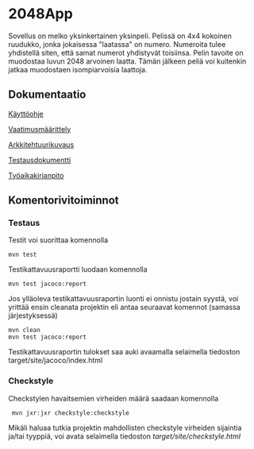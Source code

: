 
  # 2048App #
  
Sovellus on melko yksinkertainen yksinpeli. Pelissä on 4x4 kokoinen ruudukko, jonka jokaisessa "laatassa" on numero. Numeroita tulee yhdistellä siten, että samat numerot yhdistyvät toisiinsa. Pelin tavoite on muodostaa luvun 2048 arvoinen laatta. Tämän jälkeen peliä voi kuitenkin jatkaa muodostaen isompiarvoisia laattoja.
  
  ## Dokumentaatio

[Käyttöohje](https://github.com/lehtoneo/ot-harjoitustyo/blob/master/ot2048/dokumentaatio/Kayttoohje.md)

[Vaatimusmäärittely](https://github.com/lehtoneo/ot-harjoitustyo/blob/master/ot2048/dokumentaatio/Vaatimusmaarittely.md)

[Arkkitehtuurikuvaus](https://github.com/lehtoneo/ot-harjoitustyo/blob/master/ot2048/dokumentaatio/Arkkitehtuurikuvaus.md)

[Testausdokumentti](https://github.com/lehtoneo/ot-harjoitustyo/blob/master/ot2048/dokumentaatio/Testausdokumentti.md)

[Työaikakirjanpito](https://github.com/lehtoneo/ot-harjoitustyo/blob/master/ot2048/dokumentaatio/tuntikirjanpito.md)

## Komentorivitoiminnot

### Testaus

Testit voi suorittaa komennolla

```
mvn test
```

Testikattavuusraportti luodaan komennolla

```
mvn test jacoco:report
```

Jos ylläoleva testikattavuusraportin luonti ei onnistu jostain syystä, voi yrittää ensin cleanata projektin eli antaa seuraavat komennot (samassa järjestyksessä)

```
mvn clean
mvn test jacoco:report
```

Testikattavuusraportin tulokset saa auki avaamalla selaimella tiedoston target/site/jacoco/index.html

### Checkstyle

Checkstylen havaitsemien virheiden määrä saadaan komennolla

```
 mvn jxr:jxr checkstyle:checkstyle
```

Mikäli haluaa tutkia projektin mahdollisten checkstyle virheiden sijaintia ja/tai tyyppiä, voi avata  selaimella tiedoston _target/site/checkstyle.html_

